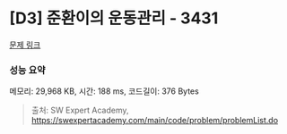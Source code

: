 # [D3] 준환이의 운동관리 - 3431 

[문제 링크](https://swexpertacademy.com/main/code/problem/problemDetail.do?contestProbId=AWE_ZXcqAAMDFAV2) 

### 성능 요약

메모리: 29,968 KB, 시간: 188 ms, 코드길이: 376 Bytes



> 출처: SW Expert Academy, https://swexpertacademy.com/main/code/problem/problemList.do